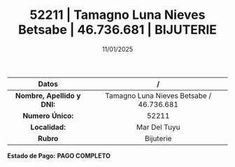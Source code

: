 ﻿---
title: 52211 | Tamagno Luna Nieves Betsabe | 46.736.681 | BIJUTERIE
date: 11/01/2025
draft: false
tags: ['mar-del-tuyu', 'titular', 'bijuterie']
---

|          **Datos**          |  /  |
|:---------------------------:|:---:|
| **Nombre, Apellido y DNI:** | Tamagno Luna Nieves Betsabe / 46.736.681 |
|      **Numero Único:**      | 52211 |
|        **Localidad:**       | Mar Del Tuyu |
|          **Rubro**          | Bijuterie |

**Estado de Pago:** **PAGO COMPLETO**
